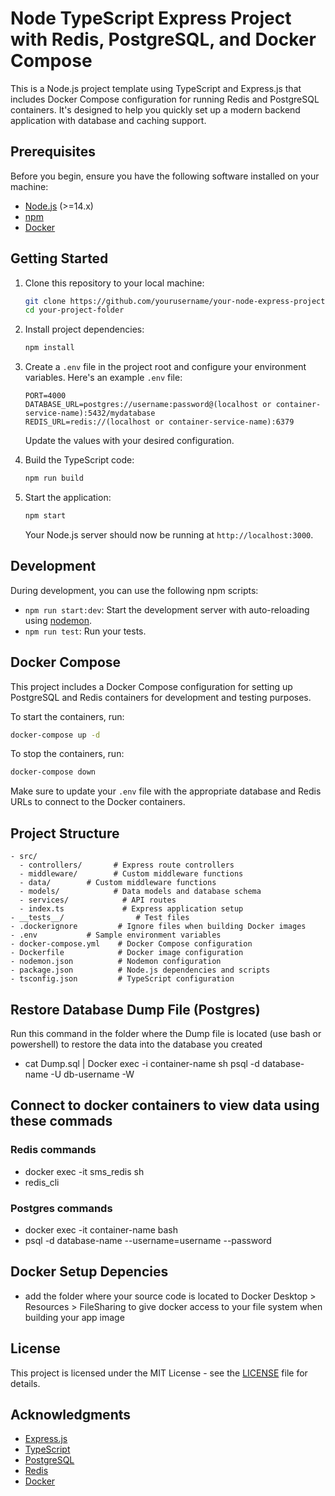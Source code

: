 # Node TypeScript Express Project with Redis, PostgreSQL, and Docker Compose

This is a Node.js project template using TypeScript and Express.js that includes Docker Compose configuration for running Redis and PostgreSQL containers. It's designed to help you quickly set up a modern backend application with database and caching support.

## Prerequisites

Before you begin, ensure you have the following software installed on your machine:

- [Node.js](https://nodejs.org/) (>=14.x)
- [npm](https://www.npmjs.com/)
- [Docker](https://www.docker.com/get-started)

## Getting Started

1. Clone this repository to your local machine:

   ```bash
   git clone https://github.com/yourusername/your-node-express-project.git
   cd your-project-folder
   ```

2. Install project dependencies:

   ```bash
   npm install
   ```

3. Create a `.env` file in the project root and configure your environment variables. Here's an example `.env` file:

   ```env
   PORT=4000
   DATABASE_URL=postgres://username:password@(localhost or container-service-name):5432/mydatabase
   REDIS_URL=redis://(localhost or container-service-name):6379
   ```

   Update the values with your desired configuration.

4. Build the TypeScript code:

   ```bash
   npm run build
   ```

5. Start the application:

   ```bash
   npm start
   ```

   Your Node.js server should now be running at `http://localhost:3000`.

## Development

During development, you can use the following npm scripts:

- `npm run start:dev`: Start the development server with auto-reloading using [nodemon](https://nodemon.io/).
- `npm run test`: Run your tests.

## Docker Compose

This project includes a Docker Compose configuration for setting up PostgreSQL and Redis containers for development and testing purposes.

To start the containers, run:

```bash
docker-compose up -d
```

To stop the containers, run:

```bash
docker-compose down
```

Make sure to update your `.env` file with the appropriate database and Redis URLs to connect to the Docker containers.

## Project Structure

```
- src/
  - controllers/       # Express route controllers
  - middleware/        # Custom middleware functions
  - data/        # Custom middleware functions
  - models/            # Data models and database schema
  - services/            # API routes
  - index.ts             # Express application setup
- __tests__/                # Test files
- .dockerignore         # Ignore files when building Docker images
- .env           # Sample environment variables
- docker-compose.yml    # Docker Compose configuration
- Dockerfile            # Docker image configuration
- nodemon.json          # Nodemon configuration
- package.json          # Node.js dependencies and scripts
- tsconfig.json         # TypeScript configuration
```

## Restore Database Dump File (Postgres)

Run this command in the folder where the Dump file is located (use bash or powershell) to restore the data into the database you created

- cat Dump.sql | Docker exec -i container-name sh psql -d database-name -U db-username -W

## Connect to docker containers to view data using these commads

### Redis commands

- docker exec -it sms_redis sh
- redis_cli

### Postgres commands

- docker exec -it container-name bash
- psql -d database-name --username=username --password

## Docker Setup Depencies

- add the folder where your source code is located to Docker Desktop > Resources > FileSharing to give docker access to your file system when building your app image

## License

This project is licensed under the MIT License - see the [LICENSE](LICENSE) file for details.

## Acknowledgments

- [Express.js](https://expressjs.com/)
- [TypeScript](https://www.typescriptlang.org/)
- [PostgreSQL](https://www.postgresql.org/)
- [Redis](https://redis.io/)
- [Docker](https://www.docker.com/)
